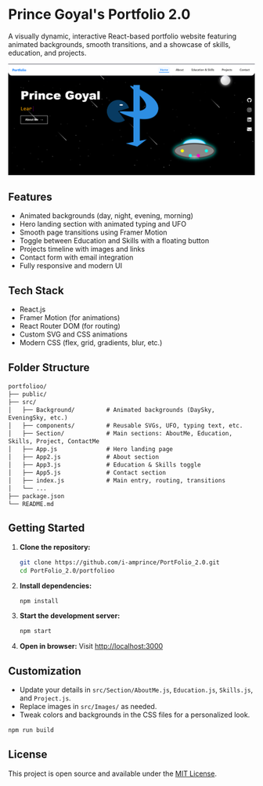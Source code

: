 # Prince Goyal's Portfolio 2.0

A visually dynamic, interactive React-based portfolio website featuring animated backgrounds, smooth transitions, and a showcase of skills, education, and projects.

![App Screenshot](src/Images/ProjectImages/Project0.png)

## Features
- Animated backgrounds (day, night, evening, morning)
- Hero landing section with animated typing and UFO
- Smooth page transitions using Framer Motion
- Toggle between Education and Skills with a floating button
- Projects timeline with images and links
- Contact form with email integration
- Fully responsive and modern UI

## Tech Stack
- React.js
- Framer Motion (for animations)
- React Router DOM (for routing)
- Custom SVG and CSS animations
- Modern CSS (flex, grid, gradients, blur, etc.)

## Folder Structure
```
portfolioo/
├── public/
├── src/
│   ├── Background/         # Animated backgrounds (DaySky, EveningSky, etc.)
│   ├── components/         # Reusable SVGs, UFO, typing text, etc.
│   ├── Section/            # Main sections: AboutMe, Education, Skills, Project, ContactMe
│   ├── App.js              # Hero landing page
│   ├── App2.js             # About section
│   ├── App3.js             # Education & Skills toggle
│   ├── App5.js             # Contact section
│   ├── index.js            # Main entry, routing, transitions
│   └── ...
├── package.json
└── README.md
```

## Getting Started

1. **Clone the repository:**
   ```sh
   git clone https://github.com/i-amprince/PortFolio_2.0.git
   cd PortFolio_2.0/portfolioo
   ```
2. **Install dependencies:**
   ```sh
   npm install
   ```
3. **Start the development server:**
   ```sh
   npm start
   ```
4. **Open in browser:**
   Visit [http://localhost:3000](http://localhost:3000)

## Customization
- Update your details in `src/Section/AboutMe.js`, `Education.js`, `Skills.js`, and `Project.js`.
- Replace images in `src/Images/` as needed.
- Tweak colors and backgrounds in the CSS files for a personalized look.

```sh
npm run build
```
## License
This project is open source and available under the [MIT License](LICENSE).
